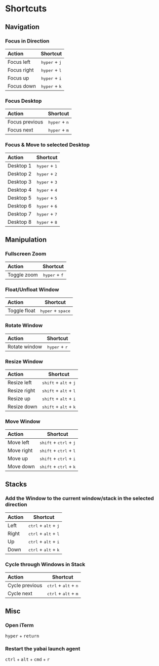# Shortcuts

## Navigation

### Focus in Direction
| Action      | Shortcut | 
| :---        |    :----:   | 
| Focus left  | <kbd>hyper</kbd> + <kbd>j</kbd>       | 
| Focus right | <kbd>hyper</kbd> + <kbd>l</kbd>        | 
| Focus up    | <kbd>hyper</kbd> + <kbd>i</kbd>       | 
| Focus down  | <kbd>hyper</kbd> + <kbd>k</kbd>        | 

### Focus Desktop
| Action      | Shortcut | 
| :---        |    :----:   | 
| Focus previous  | <kbd>hyper</kbd> + <kbd>n</kbd>       | 
| Focus next | <kbd>hyper</kbd> + <kbd>m</kbd>        | 

### Focus & Move to selected Desktop
| Action      | Shortcut | 
| :---        |    :----:   | 
| Desktop 1  | <kbd>hyper</kbd> + <kbd>1</kbd>       | 
| Desktop 2  | <kbd>hyper</kbd> + <kbd>2</kbd>       | 
| Desktop 3  | <kbd>hyper</kbd> + <kbd>3</kbd>       | 
| Desktop 4  | <kbd>hyper</kbd> + <kbd>4</kbd>       | 
| Desktop 5  | <kbd>hyper</kbd> + <kbd>5</kbd>       | 
| Desktop 6  | <kbd>hyper</kbd> + <kbd>6</kbd>       | 
| Desktop 7  | <kbd>hyper</kbd> + <kbd>7</kbd>       | 
| Desktop 8  | <kbd>hyper</kbd> + <kbd>8</kbd>       | 


## Manipulation

### Fullscreen Zoom
| Action      | Shortcut | 
| :---        |    :----:   | 
| Toggle zoom  | <kbd>hyper</kbd> + <kbd>f</kbd>       | 

### Float/Unfloat Window
| Action      | Shortcut | 
| :---        |    :----:   | 
| Toggle float  | <kbd>hyper</kbd> + <kbd>space</kbd>       | 

### Rotate Window
| Action      | Shortcut | 
| :---        |    :----:   | 
| Rotate window  | <kbd>hyper</kbd> + <kbd>r</kbd>       | 

### Resize Window
| Action      | Shortcut | 
| :---        |    :----:   | 
| Resize left  | <kbd>shift</kbd> + <kbd>alt</kbd> + <kbd>j</kbd>       | 
| Resize right | <kbd>shift</kbd> + <kbd>alt</kbd> + <kbd>l</kbd>        | 
| Resize up    | <kbd>shift</kbd> + <kbd>alt</kbd> + <kbd>i</kbd>       | 
| Resize down  | <kbd>shift</kbd> + <kbd>alt</kbd> + <kbd>k</kbd>        | 

### Move Window
| Action      | Shortcut | 
| :---        |    :----:   | 
| Move left  | <kbd>shift</kbd> + <kbd>ctrl</kbd> + <kbd>j</kbd>       | 
| Move right | <kbd>shift</kbd> + <kbd>ctrl</kbd> + <kbd>l</kbd>        | 
| Move up    | <kbd>shift</kbd> + <kbd>ctrl</kbd> + <kbd>i</kbd>       | 
| Move down  | <kbd>shift</kbd> + <kbd>ctrl</kbd> + <kbd>k</kbd>        | 

## Stacks

### Add the Window to the current window/stack in the selected direction
| Action      | Shortcut | 
| :---        |    :----:   | 
| Left  | <kbd>ctrl</kbd> + <kbd>alt</kbd> + <kbd>j</kbd>       | 
| Right | <kbd>ctrl</kbd> + <kbd>alt</kbd> + <kbd>l</kbd>        | 
| Up    | <kbd>ctrl</kbd> + <kbd>alt</kbd> + <kbd>i</kbd>       | 
| Down  | <kbd>ctrl</kbd> + <kbd>alt</kbd> + <kbd>k</kbd>        | 

### Cycle through Windows in Stack
| Action      | Shortcut | 
| :---        |    :----:   | 
| Cycle previous  | <kbd>ctrl</kbd> + <kbd>alt</kbd> + <kbd>n</kbd>       | 
| Cycle next | <kbd>ctrl</kbd> + <kbd>alt</kbd> + <kbd>m</kbd>        | 


## Misc

### Open iTerm
<kbd>hyper</kbd> + <kbd>return</kbd>

### Restart the yabai launch agent
<kbd>ctrl</kbd> + <kbd>alt</kbd> + <kbd>cmd</kbd> + <kbd>r</kbd>
